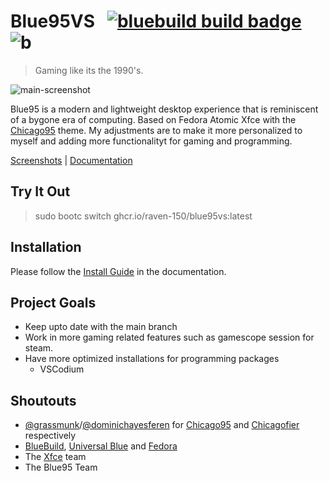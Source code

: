 # Blue95VS &nbsp; [![bluebuild build badge](https://github.com/ledif/blue95/actions/workflows/build.yml/badge.svg)](https://github.com/ledif/blue95/actions/workflows/build.yml) ![b](https://img.shields.io/badge/dynamic/json?url=https%3A%2F%2Fgithub.com%2Fipitio%2Fbackage%2Fraw%2Findex%2Fwinblues%2Fblue95%2Fblue95.json&query=%24.downloads&label=total%20pulls)


> Gaming like its the 1990's.

![main-screenshot](https://blue95.neocities.org/screenshot-winamp.png)

Blue95 is a modern and lightweight desktop experience that is reminiscent of a bygone era of computing.
Based on Fedora Atomic Xfce with the [Chicago95](https://github.com/grassmunk/Chicago95) theme. My adjustments are to make it more personalized to myself and adding more functionalityt for gaming and programming.

[Screenshots](./SCREENSHOTS.md) | [Documentation](https://blues.win/95/docs)


## Try It Out
> sudo bootc switch ghcr.io/raven-150/blue95vs:latest

## Installation

Please follow the [Install Guide](https://blues.win/95/docs/install) in the documentation.

## Project Goals

- Keep upto date with the main branch
- Work in more gaming related features such as gamescope session for steam.
- Have more optimized installations for programming packages
    - VSCodium

## Shoutouts
- [@grassmunk](https://github.com/grassmunk)/[@dominichayesferen](https://github.com/dominichayesferen) for [Chicago95](https://github.com/grassmunk/Chicago95) and [Chicagofier](https://github.com/dominichayesferen/Chicagofier) respectively
- [BlueBuild](https://github.com/blue-build), [Universal Blue](https://github.com/ublue-os) and [Fedora](https://fedoraproject.org)
- The [Xfce](https://www.xfce.org/) team
- The Blue95 Team
 
